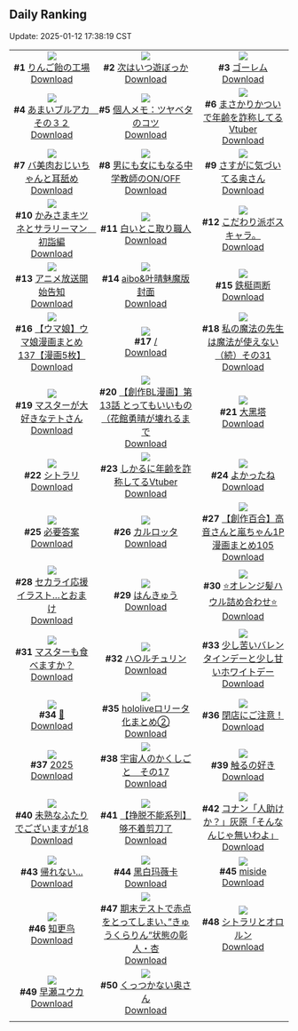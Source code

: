 ## Daily Ranking
Update: 2025-01-12 17:38:19 CST

|      |      |      |
| :----: | :----: | :----: |
| ![](https://i.pixiv.re/c/240x480/img-master/img/2025/01/10/07/30/03/126073046_p0_master1200.jpg)<br>**#1** [りんご飴の工場](https://www.pixiv.net/artworks/126073046)<br>[Download](https://i.pixiv.re/img-original/img/2025/01/10/07/30/03/126073046_p0.jpg) | ![](https://i.pixiv.re/c/240x480/img-master/img/2025/01/10/20/29/14/126087587_p0_master1200.jpg)<br>**#2** [次はいつ遊ぼっか](https://www.pixiv.net/artworks/126087587)<br>[Download](https://i.pixiv.re/img-original/img/2025/01/10/20/29/14/126087587_p0.jpg) | ![](https://i.pixiv.re/c/240x480/img-master/img/2025/01/10/00/00/10/126065055_p0_master1200.jpg)<br>**#3** [ゴーレム](https://www.pixiv.net/artworks/126065055)<br>[Download](https://i.pixiv.re/img-original/img/2025/01/10/00/00/10/126065055_p0.png) |
| ![](https://i.pixiv.re/c/240x480/img-master/img/2025/01/10/00/00/21/126065125_p0_master1200.jpg)<br>**#4** [あまいブルアカ　その３２](https://www.pixiv.net/artworks/126065125)<br>[Download](https://i.pixiv.re/img-original/img/2025/01/10/00/00/21/126065125_p0.png) | ![](https://i.pixiv.re/c/240x480/img-master/img/2025/01/11/06/00/05/126102163_p0_master1200.jpg)<br>**#5** [個人メモ：ツヤベタのコツ](https://www.pixiv.net/artworks/126102163)<br>[Download](https://i.pixiv.re/img-original/img/2025/01/11/06/00/05/126102163_p0.jpg) | ![](https://i.pixiv.re/c/240x480/img-master/img/2025/01/10/21/00/32/126088636_p0_master1200.jpg)<br>**#6** [まさかりかついで年齢を詐称してるVtuber](https://www.pixiv.net/artworks/126088636)<br>[Download](https://i.pixiv.re/img-original/img/2025/01/10/21/00/32/126088636_p0.jpg) |
| ![](https://i.pixiv.re/c/240x480/img-master/img/2025/01/11/00/00/25/126095074_p0_master1200.jpg)<br>**#7** [バ美肉おじいちゃんと耳舐め](https://www.pixiv.net/artworks/126095074)<br>[Download](https://i.pixiv.re/img-original/img/2025/01/11/00/00/25/126095074_p0.jpg) | ![](https://i.pixiv.re/c/240x480/img-master/img/2025/01/11/00/00/29/126095098_p0_master1200.jpg)<br>**#8** [男にも女にもなる中学教師のON/OFF](https://www.pixiv.net/artworks/126095098)<br>[Download](https://i.pixiv.re/img-original/img/2025/01/11/00/00/29/126095098_p0.jpg) | ![](https://i.pixiv.re/c/240x480/img-master/img/2025/01/10/00/04/27/126065535_p0_master1200.jpg)<br>**#9** [さすがに気づいてる奥さん](https://www.pixiv.net/artworks/126065535)<br>[Download](https://i.pixiv.re/img-original/img/2025/01/10/00/04/27/126065535_p0.jpg) |
| ![](https://i.pixiv.re/c/240x480/img-master/img/2025/01/11/15/20/15/126111856_p0_master1200.jpg)<br>**#10** [かみさまキツネとサラリーマン　初詣編](https://www.pixiv.net/artworks/126111856)<br>[Download](https://i.pixiv.re/img-original/img/2025/01/11/15/20/15/126111856_p0.png) | ![](https://i.pixiv.re/c/240x480/img-master/img/2025/01/10/20/30/02/126087613_p0_master1200.jpg)<br>**#11** [白いとこ取り職人](https://www.pixiv.net/artworks/126087613)<br>[Download](https://i.pixiv.re/img-original/img/2025/01/10/20/30/02/126087613_p0.png) | ![](https://i.pixiv.re/c/240x480/img-master/img/2025/01/10/12/21/01/126077093_p0_master1200.jpg)<br>**#12** [こだわり派ボスキャラ。](https://www.pixiv.net/artworks/126077093)<br>[Download](https://i.pixiv.re/img-original/img/2025/01/10/12/21/01/126077093_p0.jpg) |
| ![](https://i.pixiv.re/c/240x480/img-master/img/2025/01/10/15/52/05/126080426_p0_master1200.jpg)<br>**#13** [アニメ放送開始告知](https://www.pixiv.net/artworks/126080426)<br>[Download](https://i.pixiv.re/img-original/img/2025/01/10/15/52/05/126080426_p0.jpg) | ![](https://i.pixiv.re/c/240x480/img-master/img/2025/01/10/03/18/15/126070129_p0_master1200.jpg)<br>**#14** [aibo&叶晴魅魔版封面](https://www.pixiv.net/artworks/126070129)<br>[Download](https://i.pixiv.re/img-original/img/2025/01/10/03/18/15/126070129_p0.png) | ![](https://i.pixiv.re/c/240x480/img-master/img/2025/01/10/07/01/55/126072708_p0_master1200.jpg)<br>**#15** [鉄梃両断](https://www.pixiv.net/artworks/126072708)<br>[Download](https://i.pixiv.re/img-original/img/2025/01/10/07/01/55/126072708_p0.jpg) |
| ![](https://i.pixiv.re/c/240x480/img-master/img/2025/01/10/00/01/25/126065305_p0_master1200.jpg)<br>**#16** [【ウマ娘】ウマ娘漫画まとめ137【漫画5枚】](https://www.pixiv.net/artworks/126065305)<br>[Download](https://i.pixiv.re/img-original/img/2025/01/10/00/01/25/126065305_p0.jpg) | ![](https://i.pixiv.re/c/240x480/img-master/img/2025/01/10/00/08/05/126065678_p0_master1200.jpg)<br>**#17** [/](https://www.pixiv.net/artworks/126065678)<br>[Download](https://i.pixiv.re/img-original/img/2025/01/10/00/08/05/126065678_p0.png) | ![](https://i.pixiv.re/c/240x480/img-master/img/2025/01/10/00/01/07/126065263_p0_master1200.jpg)<br>**#18** [私の魔法の先生は魔法が使えない（続）その31](https://www.pixiv.net/artworks/126065263)<br>[Download](https://i.pixiv.re/img-original/img/2025/01/10/00/01/07/126065263_p0.jpg) |
| ![](https://i.pixiv.re/c/240x480/img-master/img/2025/01/10/18/04/56/126083376_p0_master1200.jpg)<br>**#19** [マスターが大好きなテトさん](https://www.pixiv.net/artworks/126083376)<br>[Download](https://i.pixiv.re/img-original/img/2025/01/10/18/04/56/126083376_p0.jpg) | ![](https://i.pixiv.re/c/240x480/img-master/img/2025/01/10/22/51/58/126092530_p0_master1200.jpg)<br>**#20** [【創作BL漫画】第13話 とってもいいもの（花館勇晴が壊れるまで](https://www.pixiv.net/artworks/126092530)<br>[Download](https://i.pixiv.re/img-original/img/2025/01/10/22/51/58/126092530_p0.jpg) | ![](https://i.pixiv.re/c/240x480/img-master/img/2025/01/10/13/46/20/126078462_p0_master1200.jpg)<br>**#21** [大黑塔](https://www.pixiv.net/artworks/126078462)<br>[Download](https://i.pixiv.re/img-original/img/2025/01/10/13/46/20/126078462_p0.jpg) |
| ![](https://i.pixiv.re/c/240x480/img-master/img/2025/01/11/07/15/11/126103109_p0_master1200.jpg)<br>**#22** [シトラリ](https://www.pixiv.net/artworks/126103109)<br>[Download](https://i.pixiv.re/img-original/img/2025/01/11/07/15/11/126103109_p0.jpg) | ![](https://i.pixiv.re/c/240x480/img-master/img/2025/01/11/20/01/40/126119641_p0_master1200.jpg)<br>**#23** [しかるに年齢を詐称してるVtuber](https://www.pixiv.net/artworks/126119641)<br>[Download](https://i.pixiv.re/img-original/img/2025/01/11/20/01/40/126119641_p0.png) | ![](https://i.pixiv.re/c/240x480/img-master/img/2025/01/10/12/30/52/126077306_p0_master1200.jpg)<br>**#24** [よかったね](https://www.pixiv.net/artworks/126077306)<br>[Download](https://i.pixiv.re/img-original/img/2025/01/10/12/30/52/126077306_p0.png) |
| ![](https://i.pixiv.re/c/240x480/img-master/img/2025/01/10/19/30/05/126085801_p0_master1200.jpg)<br>**#25** [必要答案](https://www.pixiv.net/artworks/126085801)<br>[Download](https://i.pixiv.re/img-original/img/2025/01/10/19/30/05/126085801_p0.jpg) | ![](https://i.pixiv.re/c/240x480/img-master/img/2025/01/11/00/30/01/126096485_p0_master1200.jpg)<br>**#26** [カルロッタ](https://www.pixiv.net/artworks/126096485)<br>[Download](https://i.pixiv.re/img-original/img/2025/01/11/00/30/01/126096485_p0.jpg) | ![](https://i.pixiv.re/c/240x480/img-master/img/2025/01/11/00/01/44/126095300_p0_master1200.jpg)<br>**#27** [【創作百合】高音さんと嵐ちゃん1P漫画まとめ105](https://www.pixiv.net/artworks/126095300)<br>[Download](https://i.pixiv.re/img-original/img/2025/01/11/00/01/44/126095300_p0.jpg) |
| ![](https://i.pixiv.re/c/240x480/img-master/img/2025/01/10/17/49/37/126082794_p0_master1200.jpg)<br>**#28** [セカライ応援イラスト…とおまけ](https://www.pixiv.net/artworks/126082794)<br>[Download](https://i.pixiv.re/img-original/img/2025/01/10/17/49/37/126082794_p0.jpg) | ![](https://i.pixiv.re/c/240x480/img-master/img/2025/01/10/04/00/01/126070622_p0_master1200.jpg)<br>**#29** [はんきゅう](https://www.pixiv.net/artworks/126070622)<br>[Download](https://i.pixiv.re/img-original/img/2025/01/10/04/00/01/126070622_p0.jpg) | ![](https://i.pixiv.re/c/240x480/img-master/img/2025/01/11/00/49/43/126097130_p0_master1200.jpg)<br>**#30** [⭐️オレンジ髪ハウル詰め合わせ⭐️](https://www.pixiv.net/artworks/126097130)<br>[Download](https://i.pixiv.re/img-original/img/2025/01/11/00/49/43/126097130_p0.jpg) |
| ![](https://i.pixiv.re/c/240x480/img-master/img/2025/01/10/21/05/09/126088817_p0_master1200.jpg)<br>**#31** [マスターも食べますか？](https://www.pixiv.net/artworks/126088817)<br>[Download](https://i.pixiv.re/img-original/img/2025/01/10/21/05/09/126088817_p0.jpg) | ![](https://i.pixiv.re/c/240x480/img-master/img/2025/01/11/07/14/16/126103098_p0_master1200.jpg)<br>**#32** [ハ○ルチュリン](https://www.pixiv.net/artworks/126103098)<br>[Download](https://i.pixiv.re/img-original/img/2025/01/11/07/14/16/126103098_p0.jpg) | ![](https://i.pixiv.re/c/240x480/img-master/img/2025/01/11/00/36/20/126096736_p0_master1200.jpg)<br>**#33** [少し苦いバレンタインデーと少し甘いホワイトデー](https://www.pixiv.net/artworks/126096736)<br>[Download](https://i.pixiv.re/img-original/img/2025/01/11/00/36/20/126096736_p0.jpg) |
| ![](https://i.pixiv.re/c/240x480/img-master/img/2025/01/11/10/39/28/126106104_p0_master1200.jpg)<br>**#34** [🥴](https://www.pixiv.net/artworks/126106104)<br>[Download](https://i.pixiv.re/img-original/img/2025/01/11/10/39/28/126106104_p0.png) | ![](https://i.pixiv.re/c/240x480/img-master/img/2025/01/11/00/00/14/126095014_p0_master1200.jpg)<br>**#35** [hololiveロリータ化まとめ②](https://www.pixiv.net/artworks/126095014)<br>[Download](https://i.pixiv.re/img-original/img/2025/01/11/00/00/14/126095014_p0.jpg) | ![](https://i.pixiv.re/c/240x480/img-master/img/2025/01/11/17/20/03/126114686_p0_master1200.jpg)<br>**#36** [閉店にご注意！](https://www.pixiv.net/artworks/126114686)<br>[Download](https://i.pixiv.re/img-original/img/2025/01/11/17/20/03/126114686_p0.png) |
| ![](https://i.pixiv.re/c/240x480/img-master/img/2025/01/11/10/00/01/126105366_p0_master1200.jpg)<br>**#37** [2025](https://www.pixiv.net/artworks/126105366)<br>[Download](https://i.pixiv.re/img-original/img/2025/01/11/10/00/01/126105366_p0.png) | ![](https://i.pixiv.re/c/240x480/img-master/img/2025/01/10/19/49/18/126086345_p0_master1200.jpg)<br>**#38** [宇宙人のかくしごと　その17](https://www.pixiv.net/artworks/126086345)<br>[Download](https://i.pixiv.re/img-original/img/2025/01/10/19/49/18/126086345_p0.png) | ![](https://i.pixiv.re/c/240x480/img-master/img/2025/01/10/00/33/51/126066618_p0_master1200.jpg)<br>**#39** [触るの好き](https://www.pixiv.net/artworks/126066618)<br>[Download](https://i.pixiv.re/img-original/img/2025/01/10/00/33/51/126066618_p0.png) |
| ![](https://i.pixiv.re/c/240x480/img-master/img/2025/01/11/02/36/04/126099572_p0_master1200.jpg)<br>**#40** [未熟なふたりでございますが18](https://www.pixiv.net/artworks/126099572)<br>[Download](https://i.pixiv.re/img-original/img/2025/01/11/02/36/04/126099572_p0.png) | ![](https://i.pixiv.re/c/240x480/img-master/img/2025/01/10/16/51/46/126081532_p0_master1200.jpg)<br>**#41** [【挣脱不能系列】够不着剪刀了](https://www.pixiv.net/artworks/126081532)<br>[Download](https://i.pixiv.re/img-original/img/2025/01/10/16/51/46/126081532_p0.jpg) | ![](https://i.pixiv.re/c/240x480/img-master/img/2025/01/11/18/38/20/126117003_p0_master1200.jpg)<br>**#42** [コナン「人助けか？」灰原「そんなんじゃ無いわよ」](https://www.pixiv.net/artworks/126117003)<br>[Download](https://i.pixiv.re/img-original/img/2025/01/11/18/38/20/126117003_p0.jpg) |
| ![](https://i.pixiv.re/c/240x480/img-master/img/2025/01/10/18/55/56/126084699_p0_master1200.jpg)<br>**#43** [帰れない...](https://www.pixiv.net/artworks/126084699)<br>[Download](https://i.pixiv.re/img-original/img/2025/01/10/18/55/56/126084699_p0.png) | ![](https://i.pixiv.re/c/240x480/img-master/img/2025/01/11/16/40/00/126113664_p0_master1200.jpg)<br>**#44** [黑白玛薇卡](https://www.pixiv.net/artworks/126113664)<br>[Download](https://i.pixiv.re/img-original/img/2025/01/11/16/40/00/126113664_p0.jpg) | ![](https://i.pixiv.re/c/240x480/img-master/img/2025/01/10/20/06/30/126086968_p0_master1200.jpg)<br>**#45** [miside](https://www.pixiv.net/artworks/126086968)<br>[Download](https://i.pixiv.re/img-original/img/2025/01/10/20/06/30/126086968_p0.png) |
| ![](https://i.pixiv.re/c/240x480/img-master/img/2025/01/10/19/00/28/126084929_p0_master1200.jpg)<br>**#46** [知更鸟](https://www.pixiv.net/artworks/126084929)<br>[Download](https://i.pixiv.re/img-original/img/2025/01/10/19/00/28/126084929_p0.jpg) | ![](https://i.pixiv.re/c/240x480/img-master/img/2025/01/10/00/00/03/126065007_p0_master1200.jpg)<br>**#47** [期末テストで赤点をとってしまい、”きゅうくらりん”状態の彰人・杏](https://www.pixiv.net/artworks/126065007)<br>[Download](https://i.pixiv.re/img-original/img/2025/01/10/00/00/03/126065007_p0.png) | ![](https://i.pixiv.re/c/240x480/img-master/img/2025/01/11/01/07/01/126097681_p0_master1200.jpg)<br>**#48** [シトラリとオロルン](https://www.pixiv.net/artworks/126097681)<br>[Download](https://i.pixiv.re/img-original/img/2025/01/11/01/07/01/126097681_p0.jpg) |
| ![](https://i.pixiv.re/c/240x480/img-master/img/2025/01/10/00/28/15/126066407_p0_master1200.jpg)<br>**#49** [早瀬ユウカ](https://www.pixiv.net/artworks/126066407)<br>[Download](https://i.pixiv.re/img-original/img/2025/01/10/00/28/15/126066407_p0.jpg) | ![](https://i.pixiv.re/c/240x480/img-master/img/2025/01/11/00/02/59/126095417_p0_master1200.jpg)<br>**#50** [くっつかない奥さん](https://www.pixiv.net/artworks/126095417)<br>[Download](https://i.pixiv.re/img-original/img/2025/01/11/00/02/59/126095417_p0.jpg) |
|      |
